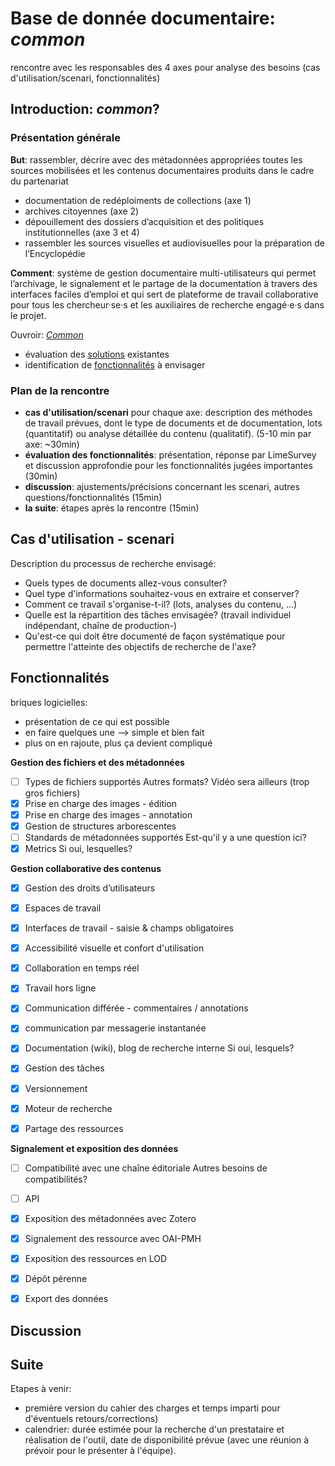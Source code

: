 # Base de donnée documentaire: *common* 

rencontre avec les responsables des 4 axes pour analyse des besoins (cas d'utilisation/scenari, fonctionnalités)

## Introduction: *common*? 

### Présentation générale

**But**: rassembler, décrire avec des métadonnées appropriées toutes les sources mobilisées et les contenus documentaires produits dans le cadre du partenariat

- documentation de redéploiments de collections (axe 1)
- archives citoyennes (axe 2)
- dépouillement des dossiers d’acquisition et des politiques institutionnelles (axe 3 et 4)
- rassembler les sources visuelles et audiovisuelles pour la préparation de l’Encyclopédie

**Comment**: système de gestion documentaire multi-utilisateurs qui permet l’archivage, le signalement et le partage de la documentation à travers des interfaces faciles d’emploi et qui sert de plateforme de travail collaborative pour tous les chercheur·se·s et les auxiliaires de recherche engagé·e·s dans le projet.

Ouvroir: [*Common*](https://github.com/ouvroir/common)

- évaluation des [solutions](https://github.com/ouvroir/common/blob/main/solutions.md) existantes
- identification de [fonctionnalités](https://github.com/ouvroir/common/blob/main/fonctionnalites.md) à envisager

### Plan de la rencontre

<!--**présentation** générale de l'outil et ses fonctionnalités envisagées (10min)-->

- **cas d'utilisation/scenari** pour chaque axe: description des méthodes de travail prévues, dont le type de documents et de documentation, lots (quantitatif) ou analyse détaillée du contenu (qualitatif). (5-10 min par axe: ~30min)
- **évaluation des fonctionnalités**: présentation, réponse par LimeSurvey et discussion approfondie pour les fonctionnalités jugées importantes (30min)
- **discussion**: ajustements/précisions concernant les scenari, autres questions/fonctionnalités (15min)
- **la suite**: étapes après la rencontre (15min)

## Cas d'utilisation - scenari

Description du processus de recherche envisagé: 

- Quels types de documents allez-vous consulter?
- Quel type d'informations souhaitez-vous en extraire et conserver? 
- Comment ce travail s'organise-t-il? (lots, analyses du contenu, ...)
- Quelle est la répartition des tâches envisagée? (travail individuel indépendant, chaîne de production-)
- Qu'est-ce qui doit être documenté de façon systématique pour permettre l'atteinte des objectifs de recherche de l'axe?



## Fonctionnalités

briques logicielles:

- présentation de ce qui est possible
- en faire quelques une --> simple et bien fait
- plus on en rajoute, plus ça devient compliqué

<!-- todo list: ce qui est coché requiert une question dans le sondage-->

**Gestion des fichiers et des métadonnées**

- [ ] Types de fichiers supportés
  Autres formats? 
  Vidéo sera ailleurs (trop gros fichiers)
- [x] Prise en charge des images - édition
- [x] Prise en charge des images - annotation
- [x] Gestion de structures arborescentes
- [ ] Standards de métadonnées supportés
  Est-qu'il y a une question ici? 
- [x] Metrics
  Si oui, lesquelles? 

**Gestion collaborative des contenus**

- [x] Gestion des droits d’utilisateurs
- [x] Espaces de travail
- [x] Interfaces de travail - saisie & champs obligatoires
- [x] Accessibilité visuelle et confort d'utilisation
- [x] Collaboration en temps réel
- [x] Travail hors ligne
- [x] Communication différée - commentaires / annotations
- [x] communication par messagerie instantanée
- [x] Documentation (wiki), blog de recherche interne
  Si oui, lesquels? 
- [x] Gestion des tâches
- [x] Versionnement 
- [x] Moteur de recherche
- [x] Partage des ressources



**Signalement et exposition des données**

- [ ] Compatibilité avec une chaîne éditoriale
  Autres besoins de compatibilités? 
- [ ] API 
- [x] Exposition des métadonnées avec Zotero
- [x] Signalement des ressource avec OAI-PMH
- [x] Exposition des ressources en LOD
- [x] Dépôt pérenne
- [x] Export des données 



## Discussion







## Suite

 Etapes à venir: 

- première version du cahier des charges et temps imparti pour d'éventuels retours/corrections)
- calendrier: durée estimée pour la recherche d'un prestataire et réalisation de l'outil, date de disponibilité prévue (avec une réunion à prévoir pour le présenter à l'équipe).